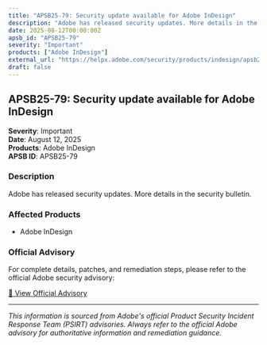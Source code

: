 ```yaml
---
title: "APSB25-79: Security update available for Adobe InDesign"
description: "Adobe has released security updates. More details in the security bulletin."
date: 2025-08-12T00:00:00Z
apsb_id: "APSB25-79"
severity: "Important"
products: ["Adobe InDesign"]
external_url: "https://helpx.adobe.com/security/products/indesign/apsb25-79.html"
draft: false
---
```


## APSB25-79: Security update available for Adobe InDesign

**Severity**: Important  
**Date**: August 12, 2025  
**Products**: Adobe InDesign  
**APSB ID**: APSB25-79

### Description

Adobe has released security updates. More details in the security bulletin.

### Affected Products

- Adobe InDesign


### Official Advisory

For complete details, patches, and remediation steps, please refer to the official Adobe security advisory:

[🔗 View Official Advisory](https://helpx.adobe.com/security/products/indesign/apsb25-79.html)

---

*This information is sourced from Adobe's official Product Security Incident Response Team (PSIRT) advisories. Always refer to the official Adobe advisory for authoritative information and remediation guidance.*
